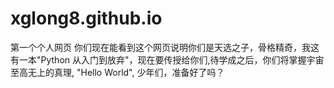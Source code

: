# xglong8.github.io
第一个个人网页
你们现在能看到这个网页说明你们是天选之子，骨格精奇，我这有一本"Python 从入门到放弃"，现在要传授给你们,待学成之后，你们将掌握宇宙至高无上的真理, "Hello World", 少年们，准备好了吗？
